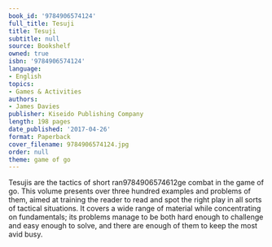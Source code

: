 ```yaml
---
book_id: '9784906574124'
full_title: Tesuji
title: Tesuji
subtitle: null
source: Bookshelf
owned: true
isbn: '9784906574124'
language:
- English
topics:
- Games & Activities
authors:
- James Davies
publisher: Kiseido Publishing Company
length: 198 pages
date_published: '2017-04-26'
format: Paperback
cover_filename: 9784906574124.jpg
order: null
theme: game of go
---
```

Tesujis are the tactics of short ran9784906574612ge combat in the game of go. This volume presents over three hundred examples and problems of them, aimed at training the reader to read and spot the right play in all sorts of tactical situations. It covers a wide range of material while concentrating on fundamentals; its problems manage to be both hard enough to challenge and easy enough to solve, and there are enough of them to keep the most avid busy.
